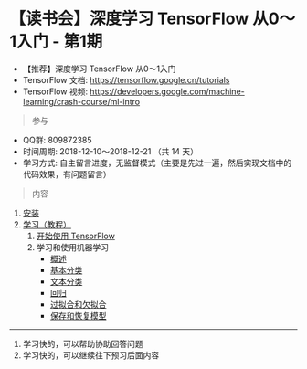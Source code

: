 # 【读书会】深度学习 TensorFlow 从0～1入门 - 第1期

* 【推荐】深度学习 TensorFlow 从0～1入门
* TensorFlow 文档: <https://tensorflow.google.cn/tutorials>
* TensorFlow 视频: <https://developers.google.com/machine-learning/crash-course/ml-intro>

> 参与

* QQ群: 809872385
* 时间周期: 2018-12-10～2018-12-21 （共 14 天）
* 学习方式: 自主留言进度，无监督模式（主要是先过一遍，然后实现文档中的代码效果，有问题留言）

> 内容

1. [安装](https://tensorflow.google.cn/install/)
2. [学习（教程）](https://tensorflow.google.cn/tutorials/)
    1. [开始使用 TensorFlow](https://tensorflow.google.cn/tutorials/)
    2. 学习和使用机器学习
        * [概述](https://tensorflow.google.cn/tutorials/keras/)
        * [基本分类](https://tensorflow.google.cn/tutorials/keras/basic_classification)
        * [文本分类](https://tensorflow.google.cn/tutorials/keras/basic_text_classification)
        * [回归](https://tensorflow.google.cn/tutorials/keras/basic_regression)
        * [过拟合和欠拟合](https://tensorflow.google.cn/tutorials/keras/overfit_and_underfit)
        * [保存和恢复模型](https://tensorflow.google.cn/tutorials/keras/save_and_restore_models)

----

1. 学习快的，可以帮助协助回答问题
2. 学习快的，可以继续往下预习后面内容
